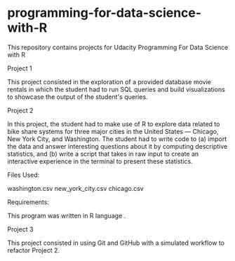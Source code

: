 # programming-for-data-science-with-R
This repository contains projects for Udacity Programming For Data Science with R 

Project 1


This project consisted in the exploration of a provided database movie rentals in which the student had to run SQL queries and build visualizations to showcase the output of the student's queries.


Project 2

In this project, the student had to make use of R to explore data related to bike share systems for three major cities in the United States — Chicago, New York City, and Washington. The student had to write code to (a) import the data and answer interesting questions about it by computing descriptive statistics, and (b) write a script that takes in raw input to create an interactive experience in the terminal to present these statistics.



Files Used:

washington.csv
new_york_city.csv
chicago.csv


Requirements:


This program was written in R language .


Project 3


This project consisted in using Git and GitHub with a simulated workflow to refactor Project 2.

